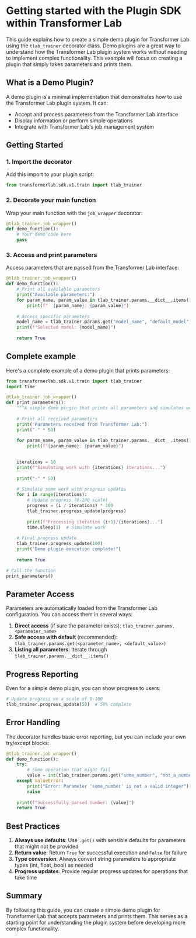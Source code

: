 # Getting started with the Plugin SDK within Transformer Lab

This guide explains how to create a simple demo plugin for Transformer Lab using the `tlab_trainer` decorator class. Demo plugins are a great way to understand how the Transformer Lab plugin system works without needing to implement complex functionality. This example will focus on creating a plugin that simply takes parameters and prints them.

## What is a Demo Plugin?

A demo plugin is a minimal implementation that demonstrates how to use the Transformer Lab plugin system. It can:

- Accept and process parameters from the Transformer Lab interface
- Display information or perform simple operations
- Integrate with Transformer Lab's job management system

## Getting Started

### 1. Import the decorator

Add this import to your plugin script:

```python
from transformerlab.sdk.v1.train import tlab_trainer
```

### 2. Decorate your main function

Wrap your main function with the `job_wrapper` decorator:

```python
@tlab_trainer.job_wrapper()
def demo_function():
    # Your demo code here
    pass
```

### 3. Access and print parameters

Access parameters that are passed from the Transformer Lab interface:

```python
@tlab_trainer.job_wrapper()
def demo_function():
    # Print all available parameters
    print("Available parameters:")
    for param_name, param_value in tlab_trainer.params.__dict__.items():
        print(f"  {param_name}: {param_value}")
    
    # Access specific parameters
    model_name = tlab_trainer.params.get("model_name", "default_model")
    print(f"Selected model: {model_name}")
    
    return True
```

## Complete example

Here's a complete example of a demo plugin that prints parameters:

```python
from transformerlab.sdk.v1.train import tlab_trainer
import time

@tlab_trainer.job_wrapper()
def print_parameters():
    """A simple demo plugin that prints all parameters and simulates work."""
    
    # Print all received parameters
    print("Parameters received from Transformer Lab:")
    print("-" * 50)
    
    for param_name, param_value in tlab_trainer.params.__dict__.items():
        print(f"{param_name}: {param_value}")
    

    iterations = 10
    print(f"Simulating work with {iterations} iterations...")
    
    print("-" * 50)
    
    # Simulate some work with progress updates
    for i in range(iterations):
        # Update progress (0-100 scale)
        progress = (i / iterations) * 100
        tlab_trainer.progress_update(progress)
        
        print(f"Processing iteration {i+1}/{iterations}...")
        time.sleep(1)  # Simulate work
    
    # Final progress update
    tlab_trainer.progress_update(100)
    print("Demo plugin execution complete!")
    
    return True

# Call the function
print_parameters()
```

## Parameter Access

Parameters are automatically loaded from the Transformer Lab configuration. You can access them in several ways:

1. **Direct access** (if sure the parameter exists): `tlab_trainer.params.<parameter_name>`
2. **Safe access with default** (recommended): `tlab_trainer.params.get(<parameter_name>, <default_value>)`
3. **Listing all parameters**: Iterate through `tlab_trainer.params.__dict__.items()`

## Progress Reporting

Even for a simple demo plugin, you can show progress to users:

```python
# Update progress on a scale of 0-100
tlab_trainer.progress_update(50)  # 50% complete
```

## Error Handling

The decorator handles basic error reporting, but you can include your own try/except blocks:

```python
@tlab_trainer.job_wrapper()
def demo_function():
    try:
        # Some operation that might fail
        value = int(tlab_trainer.params.get("some_number", "not_a_number"))
    except ValueError:
        print("Error: Parameter 'some_number' is not a valid integer")
        raise
    
    print(f"Successfully parsed number: {value}")
    return True
```

## Best Practices

1. **Always use defaults**: Use `.get()` with sensible defaults for parameters that might not be provided
2. **Return value**: Return `True` for successful execution and `False` for failure
3. **Type conversion**: Always convert string parameters to appropriate types (int, float, bool) as needed
4. **Progress updates**: Provide regular progress updates for operations that take time

## Summary

By following this guide, you can create a simple demo plugin for Transformer Lab that accepts parameters and prints them. This serves as a starting point for understanding the plugin system before developing more complex functionality.